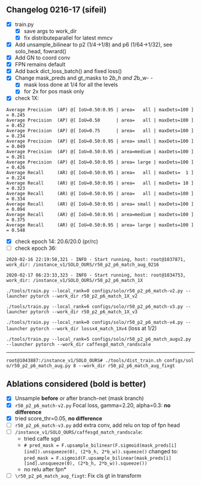 ## Changelog 0216-17 (sifeil)

 - [x] train.py
	 - [x] save args to work_dir
	 - [x] fix distributeparallel for latest mmcv
 - [x] Add unsample_bilinear to p2 (1/4->1/8) and p6 (1/64->1/32), see solo_head, fowrard()
 - [x] Add GN to coord conv
 - [x] FPN remains default
 - [x] Add back dict_loss_batch() and fixed loss()
 - [x] Change mask_preds and gt_masks to 2*b_h and 2*b_w- - 
	 - [x] mask loss done at 1/4 for all the levels
	 - [x] for 2x for pos mask only
 - [x] check 1X:
 ``` 
 Average Precision  (AP) @[ IoU=0.50:0.95 | area=   all | maxDets=100 ] = 0.245
 Average Precision  (AP) @[ IoU=0.50      | area=   all | maxDets=100 ] = 0.452
 Average Precision  (AP) @[ IoU=0.75      | area=   all | maxDets=100 ] = 0.234
 Average Precision  (AP) @[ IoU=0.50:0.95 | area= small | maxDets=100 ] = 0.049
 Average Precision  (AP) @[ IoU=0.50:0.95 | area=medium | maxDets=100 ] = 0.261
 Average Precision  (AP) @[ IoU=0.50:0.95 | area= large | maxDets=100 ] = 0.426
 Average Recall     (AR) @[ IoU=0.50:0.95 | area=   all | maxDets=  1 ] = 0.224
 Average Recall     (AR) @[ IoU=0.50:0.95 | area=   all | maxDets= 10 ] = 0.323
 Average Recall     (AR) @[ IoU=0.50:0.95 | area=   all | maxDets=100 ] = 0.334
 Average Recall     (AR) @[ IoU=0.50:0.95 | area= small | maxDets=100 ] = 0.094
 Average Recall     (AR) @[ IoU=0.50:0.95 | area=medium | maxDets=100 ] = 0.375
 Average Recall     (AR) @[ IoU=0.50:0.95 | area= large | maxDets=100 ] = 0.548
 ```
 - [x] check epoch 14: 20.6/20.0 (pr/rc)
 - [ ] check epoch 36: 

`2020-02-16 22:19:50,321 - INFO - Start running, host: root@1037871, work_dir: /instance_v1/SOLO_OURS/r50_p2_p6_match_aug_0216`

`2020-02-17 06:23:33,323 - INFO - Start running, host: root@1034753, work_dir: /instance_v1/SOLO_OURS/r50_p2_p6_match_1X`

`./tools/train.py --local_rank=0 configs/solo/r50_p2_p6_match-v2.py --launcher pytorch --work_dir r50_p2_p6_match_1X_v2`

`./tools/train.py --local_rank=6 configs/solo/r50_p2_p6_match-v3.py --launcher pytorch --work_dir r50_p2_p6_match_1X_v3`

`./tools/train.py --local_rank=0 configs/solo/r50_p2_p6_match-v4.py --launcher pytorch --work_dir lossx4_match_1Xv4` (loss at 1/2)

`./tools/train.py --local_rank=5 configs/solo/r50_p2_p6_match_augv2.py --launcher pytorch --work_dir caffesgd_match_randscale`

----------------------------------------------

`root@1043887:/instance_v1/SOLO_OURS# ./tools/dist_train.sh configs/sol
o/r50_p2_p6_match_aug.py 8 --work_dir r50_p2_p6_match_aug_fixgt`

## Ablations considered (bold is better)

 - [x] Unsample **before** or after branch-net (mask branch)
 - [x]  `r50_p2_p6_match-v2.py` Focal loss, gamma=2.20, alpha=0.3:  **no difference**
 - [x]  tried score_thr=0.05, **no difference**
 - [ ] `r50_p2_p6_match-v3.py` add extra conv, add relu on top of fpn head
 - [ ] `/instance_v1/SOLO_OURS/caffesgd_match_randscale`: 
	 - tried caffe sgd
	 - `# pred_mask = F.upsample_bilinear(F.sigmoid(mask_preds[i][ind]).unsqueeze(0), (2*b_h, 2*b_w)).squeeze()` 
	 changed to: 
		`pred_mask = F.sigmoid(F.upsample_bilinear(mask_preds[i][ind].unsqueeze(0), (2*b_h, 2*b_w)).squeeze())`
	- no relu after fpn*
 - [ ] `\r50_p2_p6_match_aug_fixgt`: Fix cls gt in transform

<!--stackedit_data:
eyJoaXN0b3J5IjpbLTE4MDQxMTcyNTksNTEyMDUwNzYzLC0yMD
I1NDc4NjkzLDc1MDU0MzUwNCwtMTE5MjAzNjUwMyw4NTU3Nzkz
NjEsLTU0MjY1ODM0MiwtNTU3MDYxMzgsMTYwOTcxNDMwLC01NT
I5NDI2MzEsMjMzNTUzOTEzLDM5MTkwNTQ5Nl19
-->